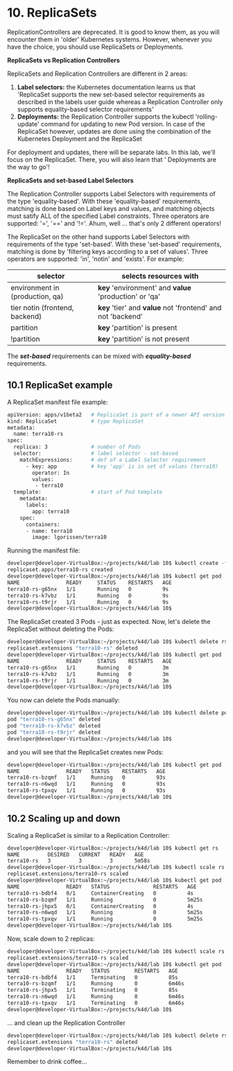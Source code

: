 # 10. ReplicaSets

ReplicationControllers are deprecated. It is good to know them, as you will encounter them in 'older' Kubernetes systems. However, whenever you have the choice, you should use ReplicaSets or Deployments.

**ReplicaSets vs Replication Controllers**

ReplicaSets and Replication Controllers are different in 2 areas:

1. **Label selectors:** the Kubernetes documentation learns us that 'ReplicaSet supports the new set-based selector requirements as described in the labels user guide whereas a Replication Controller only supports equality-based selector requirements'
2. **Deployments:** the Replication Controller supports the kubectl 'rolling-update' command for updating to new Pod version. In case of the ReplicaSet however, updates are done using the combination of the Kubernetes Deployment and the ReplicaSet 

For deployment and updates, there will be separate labs. In this lab, we'll focus on the ReplicaSet. There, you will also learn that ' Deployments are the way to go'!


**ReplicaSets and set-based Label Selectors**

The Replication Controller supports Label Selectors with requirements of the type 'equality-based'. With these 'equality-based' requirements, matching is done based on Label keys and values, and matching objects must satify ALL of the specified Label constraints. Three operators are supported: '=', '==' and '!='. Ahum, well ... that's only 2 different operators!

The ReplicaSet on the other hand supports Label Selectors with requirements of the type 'set-based'. With these 'set-based' requirements, matching is done by 'filtering keys according to a set of values'. Three operators are supported: 'in', 'notin' and 'exists'. For example:

| selector                        | selects resources with |
|---------------------------------|--------------------------|
| environment in (production, qa) | **key** 'environment' and **value** 'production' or 'qa' |
| tier notin (frontend, backend)   | **key** 'tier' and **value** not 'frontend' and not 'backend' | 
| partition                       | **key** 'partition' is present   |
| !partition                      | **key** 'partition' is not present| 

The ***set-based*** requirements can be mixed with ***equality-based*** requirements.

## 10.1 ReplicaSet example

A ReplicaSet manifest file example:

```bash
apiVersion: apps/v1beta2   # ReplicaSet is part of a newer API version
kind: ReplicaSet           # type ReplicaSet
metadata:
  name: terra10-rs
spec:
  replicas: 3              # number of Pods
  selector:                # label selector - set-based
    matchExpressions:      # def of a Label Selector requirement
      - key: app           # key 'app' is in set of values (terra10)
        operator: In
        values:
         - terra10
  template:                # start of Pod template
    metadata:
      labels:
        app: terra10
    spec:
      containers:
      - name: terra10
        image: lgorissen/terra10
```

Running the manifest file:

```bash
developer@developer-VirtualBox:~/projects/k4d/lab 10$ kubectl create -f terra10-replicaset.yaml 
replicaset.apps/terra10-rs created
developer@developer-VirtualBox:~/projects/k4d/lab 10$ kubectl get pod
NAME               READY     STATUS    RESTARTS   AGE
terra10-rs-g65nx   1/1       Running   0          9s
terra10-rs-k7vbz   1/1       Running   0          9s
terra10-rs-t9rjr   1/1       Running   0          9s
developer@developer-VirtualBox:~/projects/k4d/lab 10$ 
```

The ReplicaSet created 3 Pods - just as expected.
Now, let's delete the ReplicaSet without deleting the Pods:

```bash
developer@developer-VirtualBox:~/projects/k4d/lab 10$ kubectl delete rs terra10-rs --cascade=false
replicaset.extensions "terra10-rs" deleted
developer@developer-VirtualBox:~/projects/k4d/lab 10$ kubectl get pod
NAME               READY     STATUS    RESTARTS   AGE
terra10-rs-g65nx   1/1       Running   0          3m
terra10-rs-k7vbz   1/1       Running   0          3m
terra10-rs-t9rjr   1/1       Running   0          3m
developer@developer-VirtualBox:~/projects/k4d/lab 10$
```

You now can delete the Pods manually:

```bash
developer@developer-VirtualBox:~/projects/k4d/lab 10$ kubectl delete pod -l app=terra10
pod "terra10-rs-g65nx" deleted
pod "terra10-rs-k7vbz" deleted
pod "terra10-rs-t9rjr" deleted
developer@developer-VirtualBox:~/projects/k4d/lab 10$ 
```
and you will see that the ReplicaSet creates new Pods:
```bash
developer@developer-VirtualBox:~/projects/k4d/lab 10$ kubectl get pod
NAME               READY   STATUS    RESTARTS   AGE
terra10-rs-bzqmf   1/1     Running   0          93s
terra10-rs-n6wqd   1/1     Running   0          93s
terra10-rs-tpxqv   1/1     Running   0          93s
developer@developer-VirtualBox:~/projects/k4d/lab 10$
```

## 10.2 Scaling up and down

Scaling a ReplicaSet is similar to a Replication Controller:

```bash
developer@developer-VirtualBox:~/projects/k4d/lab 10$ kubectl get rs
NAME         DESIRED   CURRENT   READY   AGE
terra10-rs   3         3         3       5m58s
developer@developer-VirtualBox:~/projects/k4d/lab 10$ kubectl scale rs terra10-rs --replicas=5
replicaset.extensions/terra10-rs scaled
developer@developer-VirtualBox:~/projects/k4d/lab 10$ kubectl get pod
NAME               READY   STATUS              RESTARTS   AGE
terra10-rs-bdbf4   0/1     ContainerCreating   0          4s
terra10-rs-bzqmf   1/1     Running             0          5m25s
terra10-rs-jhpx5   0/1     ContainerCreating   0          4s
terra10-rs-n6wqd   1/1     Running             0          5m25s
terra10-rs-tpxqv   1/1     Running             0          5m25s
developer@developer-VirtualBox:~/projects/k4d/lab 10$ 
```

Now, scale down to 2 replicas:
```bash
developer@developer-VirtualBox:~/projects/k4d/lab 10$ kubectl scale rs terra10-rs --replicas=2
replicaset.extensions/terra10-rs scaled
developer@developer-VirtualBox:~/projects/k4d/lab 10$ kubectl get pod
NAME               READY   STATUS        RESTARTS   AGE
terra10-rs-bdbf4   1/1     Terminating   0          85s
terra10-rs-bzqmf   1/1     Running       0          6m46s
terra10-rs-jhpx5   1/1     Terminating   0          85s
terra10-rs-n6wqd   1/1     Running       0          6m46s
terra10-rs-tpxqv   1/1     Terminating   0          6m46s
developer@developer-VirtualBox:~/projects/k4d/lab 10$ 
```

... and clean up the Replication Controller

```bash
developer@developer-VirtualBox:~/projects/k4d/lab 10$ kubectl delete rs terra10-rs
replicaset.extensions "terra10-rs" deleted
developer@developer-VirtualBox:~/projects/k4d/lab 10$ 
```

Remember to drink coffee...

